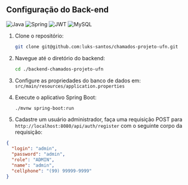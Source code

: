## Configuração do Back-end
![Java](https://img.shields.io/badge/java-%23ED8B00.svg?style=for-the-badge&logo=openjdk&logoColor=white)
![Spring](https://img.shields.io/badge/spring-%236DB33F.svg?style=for-the-badge&logo=spring&logoColor=white)
![JWT](https://img.shields.io/badge/JWT-black?style=for-the-badge&logo=JSON%20web%20tokens)
![MySQL](https://img.shields.io/badge/MySQL-005C84?style=for-the-badge&logo=mysql&logoColor=white)

1. Clone o repositório:

    ```bash
    git clone git@github.com:luks-santos/chamados-projeto-ufn.git
    ```

2. Navegue até o diretório do backend:

    ```bash
    cd ./backend-chamados-projeto-ufn
    ```

3. Configure as propriedades do banco de dados em: `src/main/resources/application.properties`
   
4. Execute o aplicativo Spring Boot:

    ```bash
    ./mvnw spring-boot:run
    ```
5. Cadastre um usuário administrador, faça uma requisição POST para `http://localhost:8080/api/auth/register` com o seguinte corpo da requisição:

```json
{
  "login": "admin",
  "password": "admin",
  "role": "ADMIN",
  "name": "admin",
  "cellphone": "(99) 99999-9999" 
}
```
